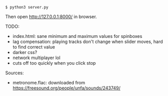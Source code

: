 ```
$ python3 server.py
```

Then open http://127.0.0.1:8000/ in browser.

TODO:
- index.html: sane minimum and maximum values for spinboxes
- lag compensation: playing tracks don't change when slider moves, hard to find correct value
- darker css?
- network multiplayer lol
- cuts off too quickly when you click stop

Sources:
- metronome.flac: downloaded from https://freesound.org/people/unfa/sounds/243749/
